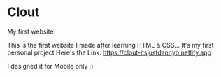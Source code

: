 # Clout
My first website

This is the first website I made after learning HTML & CSS... It's my first personal project
Here's the Link: https://clout-itsjustdannyb.netlify.app

I designed it for Mobile only :)
